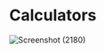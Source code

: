 # Calculators

![Screenshot (2180)](https://github.com/user-attachments/assets/7421d04b-2495-4c78-a354-85ea856988a3)
